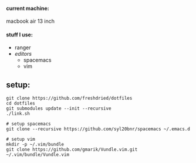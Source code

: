 #### current machine:
macbook air 13 inch

#### stuff I use:
- ranger
- *editors*
    - spacemacs
    - vim

## setup:
```
git clone https://github.com/freshdried/dotfiles
cd dotfiles
git submodules update --init --recursive
./link.sh

# setup spacemacs
git clone --recursive https://github.com/syl20bnr/spacemacs ~/.emacs.d

# setup vim
mkdir -p ~/.vim/bundle
git clone https://github.com/gmarik/Vundle.vim.git ~/.vim/bundle/Vundle.vim
```
